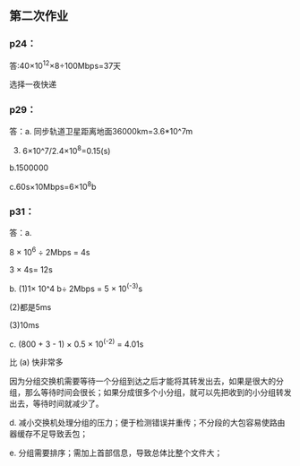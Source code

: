 ## 第二次作业



### p24：

答:40&times;10<sup>12</sup>&times;8&divide;100Mbps=37天

选择一夜快递





### p29：

答：a.   同步轨道卫星距离地面36000km=3.6*10^7m

3. 6&times;10^7/2.4&times;10<sup>8</sup>=0.15(s)

b.1500000

c.60s&times;10Mbps=6&times;10<sup>8</sup>b







### p31：

答：a.

8 &times; 10<sup>6</sup> &divide; 2Mbps = 4s

3 &times; 4s= 12s

b. (1)1&times; 10^4 b&divide; 2Mbps = 5 &times; 10<sup>(-3)</sup>s

(2)都是5ms

(3)10ms

c.
(800 + 3 - 1) &times; 0.5 &times; 10<sup>(-2)</sup> = 4.01s

比 (a) 快非常多

因为分组交换机需要等待一个分组到达之后才能将其转发出去，如果是很大的分组，那么等待时间会很长；如果分成很多个小分组，就可以先把收到的小分组转发出去，等待时间就减少了。

d.
减小交换机处理分组的压力；便于检测错误并重传；不分段的大包容易使路由器缓存不足导致丢包；

e.
分组需要排序；需加上首部信息，导致总体比整个文件大；



